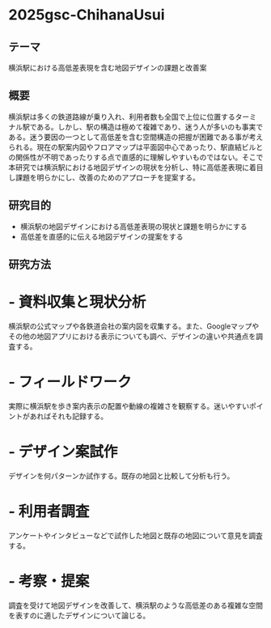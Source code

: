 # 2025gsc-ChihanaUsui

## テーマ
横浜駅における高低差表現を含む地図デザインの課題と改善案

## 概要
横浜駅は多くの鉄道路線が乗り入れ、利用者数も全国で上位に位置するターミナル駅である。しかし、駅の構造は極めて複雑であり、迷う人が多いのも事実である。迷う要因の一つとして高低差を含む空間構造の把握が困難である事が考えられる。現在の駅案内図やフロアマップは平面図中心であったり、駅直結ビルとの関係性が不明であったりする点で直感的に理解しやすいものではない。そこで本研究では横浜駅における地図デザインの現状を分析し、特に高低差表現に着目し課題を明らかにし、改善のためのアプローチを提案する。

## 研究目的
- 横浜駅の地図デザインにおける高低差表現の現状と課題を明らかにする
- 高低差を直感的に伝える地図デザインの提案をする

## 研究方法
# - 資料収集と現状分析
横浜駅の公式マップや各鉄道会社の案内図を収集する。また、Googleマップやその他の地図アプリにおける表示についても調べ、デザインの違いや共通点を調査する。

# - フィールドワーク
実際に横浜駅を歩き案内表示の配置や動線の複雑さを観察する。迷いやすいポイントがあればそれも記録する。

# - デザイン案試作
デザインを何パターンか試作する。既存の地図と比較して分析も行う。

# - 利用者調査
アンケートやインタビューなどで試作した地図と既存の地図について意見を調査する。

# - 考察・提案
調査を受けて地図デザインを改善して、横浜駅のような高低差のある複雑な空間を表すのに適したデザインについて論じる。
